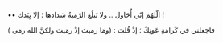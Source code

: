 ••
الّلهُم إنّي أُحَاول ..
ولا تَبلُغ الرّميةُ سَدادها ؛ إلا بِيَدك !

فاجعلني في كَرامَةِ عَونِكَ ؛ إذْ قُلت :
(ومَا رميتَ إذْ رمَيت ولكنَّ الله رمَى )